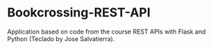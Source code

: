 # Bookcrossing-REST-API

Application based on code from the course REST APIs with Flask and Python (Teclado by Jose Salvatierra).
